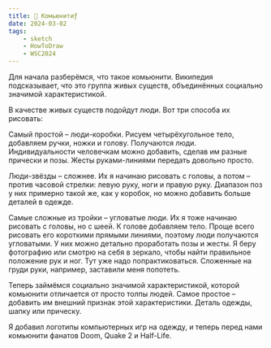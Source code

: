 ```yaml
---
title: 👥 Комьюнитиƒ
date: 2024-03-02
tags:
    - sketch
    - HowToDraw
    - WSC2024
---
```


Для начала разберёмся, что такое комьюнити. Википедия подсказывает, что это группа живых существ, объединённых социально значимой характеристикой.

В качестве живых существ подойдут люди. Вот три способа их рисовать:

Самый простой – люди-коробки. Рисуем четырёхугольное тело, добавляем ручки, ножки и голову. Получаются люди. Индивидуальности человечкам можно добавить, сделав им разные прически и позы. Жесты руками-линиями передать довольно просто.

Люди-звёзды – сложнее. Их я начинаю рисовать с головы, а потом – против часовой стрелки: левую руку, ноги и правую руку. Диапазон поз у них примерно такой же, как у коробок, но можно добавить больше деталей в одежде.

Самые сложные из тройки – угловатые люди. Их я тоже начинаю рисовать с головы, но с шеей. К голове добавляем тело. Проще всего рисовать его короткими прямыми линиями, поэтому люди получаются угловатыми. У них можно детально проработать позы и жесты. Я беру фотографию или смотрю на себя в зеркало, чтобы найти правильное положение рук и ног. Тут уже надо попрактиковаться. Сложенные на груди руки, например, заставили меня попотеть.

Теперь займёмся социально значимой характеристикой, которой комьюнити отличается от просто толпы людей. Самое простое – добавить им внешний признак этой характеристики. Деталь одежды, шапку или прическу.

Я добавил логотипы компьютерных игр на одежду, и теперь перед нами комьюнити фанатов Doom, Quake 2 и Half-Life.
